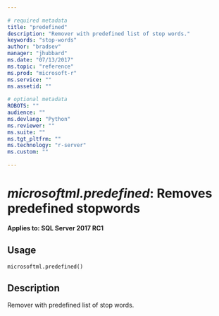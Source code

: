 ```yaml
--- 
 
# required metadata 
title: "predefined" 
description: "Remover with predefined list of stop words." 
keywords: "stop-words" 
author: "bradsev" 
manager: "jhubbard" 
ms.date: "07/13/2017" 
ms.topic: "reference" 
ms.prod: "microsoft-r" 
ms.service: "" 
ms.assetid: "" 
 
# optional metadata 
ROBOTS: "" 
audience: "" 
ms.devlang: "Python" 
ms.reviewer: "" 
ms.suite: "" 
ms.tgt_pltfrm: "" 
ms.technology: "r-server" 
ms.custom: "" 
 
---
```


# *microsoftml.predefined*: Removes predefined stopwords


**Applies to: SQL Server 2017 RC1**


## Usage



```
microsoftml.predefined()
```




## Description

Remover with predefined list of stop words.

